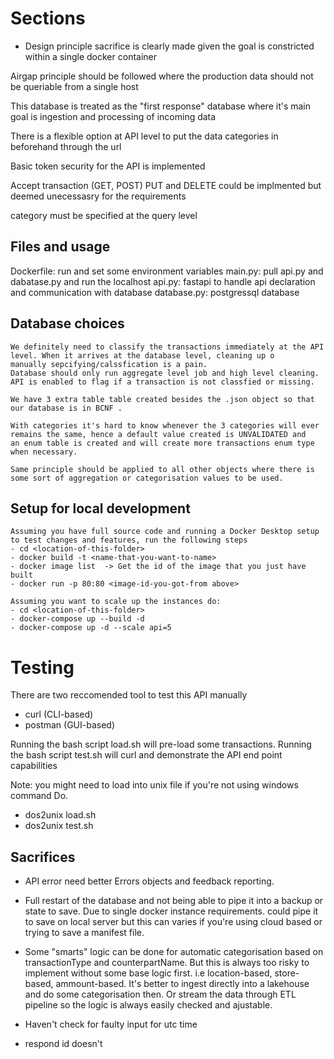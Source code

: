 # Sections

- Design principle
sacrifice is clearly made given the goal is constricted within a single docker container

Airgap principle should be followed where the production data should not be queriable from a single host 

This database is treated as the "first response" database where it's main goal is ingestion and processing of incoming data

There is a flexible option at API level to put the data categories in beforehand through the url

Basic token security for the API is implemented

Accept transaction (GET, POST) PUT and DELETE could be implmented but deemed unecessasry for the requirements

category must be specified at the query level

## Files and usage
Dockerfile: run and set some environment variables
main.py: pull api.py and dabatase.py and run the localhost
api.py: fastapi to handle api declaration and communication with database
database.py: postgressql database

## Database choices
    We definitely need to classify the transactions immediately at the API level. When it arrives at the database level, cleaning up o
    manually sepcifying/calssfication is a pain.
    Database should only run aggregate level job and high level cleaning.
    API is enabled to flag if a transaction is not classfied or missing. 

    We have 3 extra table table created besides the .json object so that our database is in BCNF .

    With categories it's hard to know whenever the 3 categories will ever remains the same, hence a default value created is UNVALIDATED and
    an enum table is created and will create more transactions enum type when necessary.

    Same principle should be applied to all other objects where there is some sort of aggregation or categorisation values to be used.

## Setup for local development
    Assuming you have full source code and running a Docker Desktop setup to test changes and features, run the following steps
    - cd <location-of-this-folder>
    - docker build -t <name-that-you-want-to-name>
    - docker image list  -> Get the id of the image that you just have built
    - docker run -p 80:80 <image-id-you-got-from above>
    
    Assuming you want to scale up the instances do:
    - cd <location-of-this-folder>
    - docker-compose up --build -d
    - docker-compose up -d --scale api=5
# Testing
There are two reccomended tool to test this API manually
- curl (CLI-based)
- postman (GUI-based)

Running the bash script load.sh will pre-load some transactions.
Running the bash script test.sh will curl and demonstrate the API end point capabilities

Note: you might need to load into unix file if you're not using windows command
Do. 
- dos2unix load.sh
- dos2unix test.sh

## Sacrifices

- API error need better Errors objects and feedback reporting.

- Full restart of the database and not being able to pipe it into a backup or state to save. Due to single docker instance requirements. could pipe it to save on local server but this can varies if you're using cloud based or trying to save a manifest file.

- Some "smarts" logic can be done for automatic categorisation based on transactionType and counterpartName. But this is always too risky to implement without some base logic first. i.e location-based, store-based, ammount-based. It's better to ingest directly into a lakehouse and do some categorisation then. Or stream the data through ETL pipeline so the logic is always easily checked and ajustable. 

- Haven't check for faulty input for utc time
- respond id doesn't 